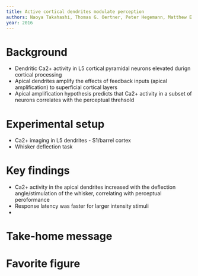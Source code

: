 ```yaml
---
title: Active cortical dendrites modulate perception
authors: Naoya Takahashi, Thomas G. Oertner, Peter Hegemann, Matthew E. Larkum
year: 2016
---
```



# Background

- Dendritic Ca2+ activity in L5 cortical pyramidal neurons elevated durign cortical processing
- Apical dendrites amplify the effects of feedback inputs (apical amplification) to superficial cortical layers
- Apical amplification hypothesis predicts that Ca2+ activity in a subset of neurons correlates with the perceptual threhsold 


# Experimental setup

- Ca2+ imaging in L5 dendrites - S1/barrel cortex 
- Whisker deflection task

# Key findings

- Ca2+ activity in the apical dendrites increased with the deflection angle/stimulation of the whisker, correlating with perceptual peroformance
- Response latency was faster for larger intensity stimuli
- 

# Take-home message

# Favorite figure